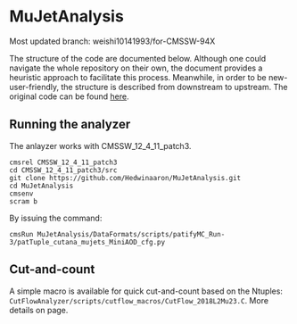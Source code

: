 MuJetAnalysis
=============

Most updated branch: weishi10141993/for-CMSSW-94X

The structure of the code are documented below. Although one could navigate the whole repository on their own, the document provides a heuristic approach to facilitate this process. Meanwhile, in order to be new-user-friendly, the structure is described from downstream to upstream. The original code can be found [here](https://github.com/weishi10141993/MuJetAnalysis).

## Running the analyzer
The anlayzer works with CMSSW_12_4_11_patch3.

    cmsrel CMSSW_12_4_11_patch3
    cd CMSSW_12_4_11_patch3/src
    git clone https://github.com/Hedwinaaron/MuJetAnalysis.git
    cd MuJetAnalysis
    cmsenv
    scram b

By issuing the command:

`cmsRun MuJetAnalysis/DataFormats/scripts/patifyMC_Run-3/patTuple_cutana_mujets_MiniAOD_cfg.py`

## Cut-and-count
A simple macro is available for quick cut-and-count based on the Ntuples: `CutFlowAnalyzer/scripts/cutflow_macros/CutFlow_2018L2Mu23.C`. More details on page.
